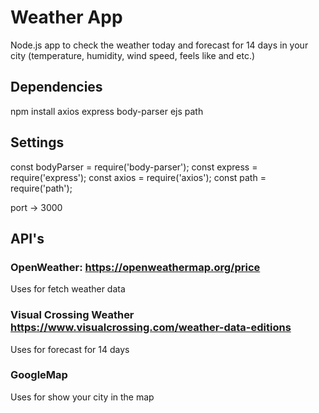 # Weather App
Node.js app to check the weather today and forecast for 14 days in your city (temperature, humidity, wind speed, feels like and etc.)

## Dependencies
npm install axios express body-parser ejs path

## Settings

const bodyParser = require('body-parser');
const express = require('express');
const axios = require('axios');
const path = require('path');

port -> 3000

## API's
### OpenWeather: https://openweathermap.org/price <br/>
Uses for fetch weather data 
### Visual Crossing Weather https://www.visualcrossing.com/weather-data-editions <br/>
Uses for forecast for 14 days
### GoogleMap
Uses for show your city in the map


